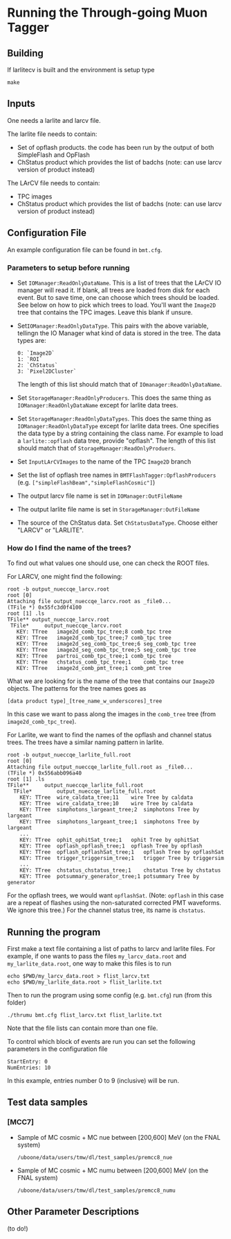 # Running the Through-going Muon Tagger

## Building

If larlitecv is built and the environment is setup type

    make

## Inputs

One needs a larlite and larcv file.

The larlite file needs to contain:

  * Set of opflash products. the code has been run by the output of both SimpleFlash and OpFlash
  * ChStatus product which provides the list of badchs (note: can use larcv version of product instead)

The LArCV file needs to contain:

  * TPC images
  * ChStatus product which provides the list of badchs (note: can use larcv version of product instead)

## Configuration File

An example configuration file can be found in `bmt.cfg`.

### Parameters to setup before running

  * Set `IOManager:ReadOnlyDataName`. This is a list of trees that the LArCV IO manager will read it. If blank, all trees are loaded from disk for each event. But to save time, one can choose which trees should be loaded.  See below on how to pick which trees to load.  You'll want the `Image2D` tree that contains the TPC images. Leave this blank if unsure.
  * Set`IOManager:ReadOnlyDataType`. This pairs with the above variable, tellingn the IO Manager what kind of data is stored in the tree. The data types are:

        0: `Image2D`
        1: `ROI`
        2: `ChStatus`
        3: `Pixel2DCluster`

    The length of this list should match that of `IOmanager:ReadOnlyDataName`.

  * Set `StorageManager:ReadOnlyProducers`. This does the same thing as `IOManager:ReadOnlyDataName` except for larlite data trees.
  * Set `StorageManager:ReadOnlyDataTypes`. This does the same thing as `IOManager:ReadOnlyDataType` except for larlite data trees. One specifies the data type by a string containing the class name. For example to load a `larlite::opflash` data tree, provide "opflash". The length of this list should match that of `StorageManager:ReadOnlyProduers`.
  * Set `InputLArCVImages` to the name of the TPC `Image2D` branch
  * Set the list of opflash tree names in `BMTFlashTagger:OpflashProducers` (e.g. `["simpleFlashBeam","simpleFlashCosmic"]`)
  * The output larcv file name is set in `IOManager:OutFileName`
  * The output larlite file name is set in `StorageManager:OutFileName`
  * The source of the ChStatus data. Set `ChStatusDataType`. Choose either "LARCV" or "LARLITE".

### How do I find the name of the trees?

To find out what values one should use, one can check the ROOT files.

For LARCV, one might find the following:

    root -b output_nueccqe_larcv.root 
    root [0]
    Attaching file output_nueccqe_larcv.root as _file0...
    (TFile *) 0x55fc3d0f4100
    root [1] .ls
    TFile**	output_nueccqe_larcv.root	
     TFile*		output_nueccqe_larcv.root	
       KEY: TTree	image2d_comb_tpc_tree;8	comb_tpc tree
       KEY: TTree	image2d_comb_tpc_tree;7	comb_tpc tree
       KEY: TTree	image2d_seg_comb_tpc_tree;6	seg_comb_tpc tree
       KEY: TTree	image2d_seg_comb_tpc_tree;5	seg_comb_tpc tree
       KEY: TTree	partroi_comb_tpc_tree;1	comb_tpc tree
       KEY: TTree	chstatus_comb_tpc_tree;1	comb_tpc tree
       KEY: TTree	image2d_comb_pmt_tree;1	comb_pmt tree


What we are looking for is the name of the tree that contains our `Image2D` objects.  The patterns for the tree names goes as

    [data product type]_[tree_name_w_underscores]_tree
    
In this case we want to pass along the images in the `comb_tree` tree (from `image2d_comb_tpc_tree`).

For Larlite, we want to find the names of the opflash and channel status trees.  The trees have a similar naming pattern in larlite.

    root -b output_nueccqe_larlite_full.root 
    root [0] 
    Attaching file output_nueccqe_larlite_full.root as _file0...
    (TFile *) 0x556abb096a40
    root [1] .ls
    TFile**		output_nueccqe_larlite_full.root	
      TFile*		output_nueccqe_larlite_full.root	
        KEY: TTree	wire_caldata_tree;11	wire Tree by caldata
        KEY: TTree	wire_caldata_tree;10	wire Tree by caldata
        KEY: TTree	simphotons_largeant_tree;2	simphotons Tree by largeant
        KEY: TTree	simphotons_largeant_tree;1	simphotons Tree by largeant
        ...
        KEY: TTree	ophit_ophitSat_tree;1	ophit Tree by ophitSat
        KEY: TTree	opflash_opflash_tree;1	opflash Tree by opflash
        KEY: TTree	opflash_opflashSat_tree;1	opflash Tree by opflashSat
        KEY: TTree	trigger_triggersim_tree;1	trigger Tree by triggersim
        ...
        KEY: TTree	chstatus_chstatus_tree;1	chstatus Tree by chstatus
        KEY: TTree	potsummary_generator_tree;1	potsummary Tree by generator

For the opflash trees, we would want `opflashSat`. (Note: `opflash` in this case are a repeat of flashes using the non-saturated corrected PMT waveforms. We ignore this tree.) For the channel status tree, its name is `chstatus`.


## Running the program

First make a text file containing a list of paths to larcv and larlite files.
For example, if one wants to pass the files `my_larcv_data.root` and `my_larlite_data.root`, one way to make this files is to run

    echo $PWD/my_larcv_data.root > flist_larcv.txt
    echo $PWD/my_larlite_data.root > flist_larlite.txt

Then to run the program using some config (e.g. `bmt.cfg`) run (from this folder)

    ./thrumu bmt.cfg flist_larcv.txt flist_larlite.txt


Note that the file lists can contain more than one file.

To control which block of events are run you can set the following parameters in the configuration file

    StartEntry: 0
    NumEntries: 10

In this example, entries number 0 to 9 (inclusive) will be run.

## Test data samples

### [MCC7]

  * Sample of MC cosmic + MC nue between [200,600] MeV (on the FNAL system)

        /uboone/data/users/tmw/dl/test_samples/premcc8_nue

  * Sample of MC cosmic + MC numu between [200,600] MeV (on the FNAL system)

        /uboone/data/users/tmw/dl/test_samples/premcc8_numu

## Other Parameter Descriptions

(to do!)

